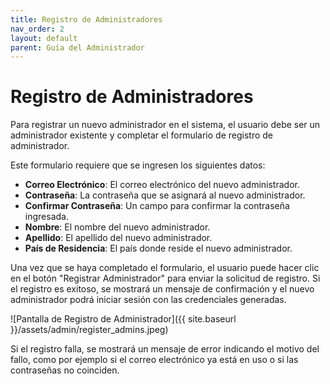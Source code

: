 ```yaml
---
title: Registro de Administradores
nav_order: 2
layout: default
parent: Guía del Administrador
---
```


# Registro de Administradores

Para registrar un nuevo administrador en el sistema, el usuario debe ser un administrador existente y completar el formulario de registro de administrador.

Este formulario requiere que se ingresen los siguientes datos:

- **Correo Electrónico**: El correo electrónico del nuevo administrador.
- **Contraseña**: La contraseña que se asignará al nuevo administrador.
- **Confirmar Contraseña**: Un campo para confirmar la contraseña ingresada.
- **Nombre**: El nombre del nuevo administrador.
- **Apellido**: El apellido del nuevo administrador.
- **País de Residencia**: El país donde reside el nuevo administrador.

Una vez que se haya completado el formulario, el usuario puede hacer clic en el botón "Registrar Administrador" para enviar la solicitud de registro. Si el registro es exitoso, se mostrará un mensaje de confirmación y el nuevo administrador podrá iniciar sesión con las credenciales generadas.

![Pantalla de Registro de Administrador]({{ site.baseurl }}/assets/admin/register_admins.jpeg)

Si el registro falla, se mostrará un mensaje de error indicando el motivo del fallo, como por ejemplo si el correo electrónico ya está en uso o si las contraseñas no coinciden.
